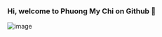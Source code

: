 ### Hi, welcome to Phuong My Chi on Github 👋
![image](https://user-images.githubusercontent.com/20487309/109388659-06db5180-793b-11eb-9e22-6d7aead72469.png)

<!--
**phuongmychi/phuongmychi** is a ✨ _special_ ✨ repository because its `README.md` (this file) appears on your GitHub profile.

Here are some ideas to get you started:

- 🔭 I’m currently working on ...
- 🌱 I’m currently learning ...
- 👯 I’m looking to collaborate on ...
- 🤔 I’m looking for help with ...
- 💬 Ask me about ...
- 📫 How to reach me: ...
- 😄 Pronouns: ...
- ⚡ Fun fact: ...
-->
